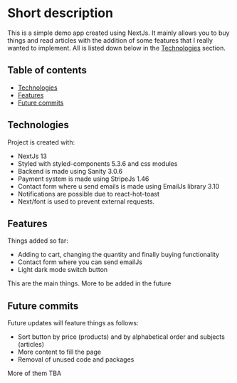 # Short description
This is a simple demo app created using NextJs. It mainly allows you to buy things and read articles with the addition of some features that I really wanted to implement. All is listed down below in the [Technologies](#technologies) section.


## Table of contents
* [Technologies](#technologies)
* [Features](#features)
* [Future commits](#future-commits)


## Technologies
Project is created with:
* NextJs 13
* Styled with styled-components 5.3.6 and css modules
* Backend is made using Sanity 3.0.6
* Payment system is made using StripeJs 1.46
* Contact form where u send emails is made using EmailJs library 3.10
* Notifications are possible due to react-hot-toast
* Next/font is used to prevent external requests.
	

## Features
Things added so far:
* Adding to cart, changing the quantity and finally buying functionality
* Contact form where you can send emailJs 
* Light dark mode switch button 

This are the main things. More to be added in the future

## Future commits
Future updates will feature things as follows: 
* Sort button by price (products) and by alphabetical order and subjects (articles)
* More content to fill the page
* Removal of unused code and packages 

More of them TBA
